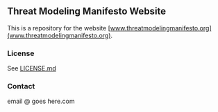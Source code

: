 ## Threat Modeling Manifesto Website

This is a repository for the website [www.threatmodelingmanifesto.org](www.threatmodelingmanifesto.org).

### License

See [LICENSE.md](LICENSE.md)


### Contact

email @ goes here.com
